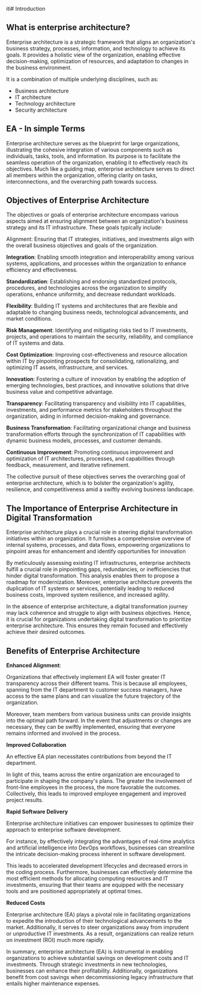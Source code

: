 iti# Introduction

## What is enterprise architecture? ##


Enterprise architecture is a strategic framework that aligns an organization's business strategy, processes, information, and technology to achieve its goals. It provides a holistic view of the organization, enabling effective decision-making, optimization of resources, and adaptation to changes in the business environment.

It is a combination of multiple underlying disciplines, such as:

* Business architecture
* IT architecture
* Technology architecture
* Security architecture

## EA - In simple Terms ##

Enterprise architecture serves as the blueprint for large organizations, illustrating the cohesive integration of various components such as individuals, tasks, tools, and information. Its purpose is to facilitate the seamless operation of the organization, enabling it to effectively reach its objectives. Much like a guiding map, enterprise architecture serves to direct all members within the organization, offering clarity on tasks, interconnections, and the overarching path towards success.

## Objectives of Enterprise Architecture ##

The objectives or goals of enterprise architecture encompass various aspects aimed at ensuring alignment between an organization's business strategy and its IT infrastructure. These goals typically include:

Alignment: Ensuring that IT strategies, initiatives, and investments align with the overall business objectives and goals of the organization.

**Integration**: Enabling smooth integration and interoperability among various systems, applications, and processes within the organization to enhance efficiency and effectiveness.

**Standardization**: Establishing and endorsing standardized protocols, procedures, and technologies across the organization to simplify operations, enhance uniformity, and decrease redundant workloads.

**Flexibility**: Building IT systems and architectures that are flexible and adaptable to changing business needs, technological advancements, and market conditions.

**Risk Management**: Identifying and mitigating risks tied to IT investments, projects, and operations to maintain the security, reliability, and compliance of IT systems and data.

**Cost Optimization**: Improving cost-effectiveness and resource allocation within IT by pinpointing prospects for consolidating, rationalizing, and optimizing IT assets, infrastructure, and services.

**Innovation**: Fostering a culture of innovation by enabling the adoption of emerging technologies, best practices, and innovative solutions that drive business value and competitive advantage.

**Transparency**: Facilitating transparency and visibility into IT capabilities, investments, and performance metrics for stakeholders throughout the organization, aiding in informed decision-making and governance.

**Business Transformation**: Facilitating organizational change and business transformation efforts through the synchronization of IT capabilities with dynamic business models, processes, and customer demands.

**Continuous Improvement**: Promoting continuous improvement and optimization of IT architectures, processes, and capabilities through feedback, measurement, and iterative refinement.

The collective pursuit of these objectives serves the overarching goal of enterprise architecture, which is to bolster the organization's agility, resilience, and competitiveness amid a swiftly evolving business landscape.

## The Importance of Enterprise Architecture in Digital Transformation ##

Enterprise architecture plays a crucial role in steering digital transformation initiatives within an organization. It furnishes a comprehensive overview of internal systems, processes, and data flows, empowering organizations to pinpoint areas for enhancement and identify opportunities for innovation

By meticulously assessing existing IT infrastructures, enterprise architects fulfill a crucial role in pinpointing gaps, redundancies, or inefficiencies that hinder digital transformation. This analysis enables them to propose a roadmap for modernization. Moreover, enterprise architecture prevents the duplication of IT systems or services, potentially leading to reduced business costs, improved system resilience, and increased agility.

In the absence of enterprise architecture, a digital transformation journey may lack coherence and struggle to align with business objectives. Hence, it is crucial for organizations undertaking digital transformation to prioritize enterprise architecture. This ensures they remain focused and effectively achieve their desired outcomes.

## Benefits of Enterprise Architecture ##

**Enhanced Alignment**:

Organizations that effectively implement EA will foster greater IT transparency across their different teams. This is because all employees, spanning from the IT department to customer success managers, have access to the same plans and can visualize the future trajectory of the organization.

Moreover, team members from various business units can provide insights into the optimal path forward. In the event that adjustments or changes are necessary, they can be swiftly implemented, ensuring that everyone remains informed and involved in the process.

**Improved Collaboration**

An effective EA plan necessitates contributions from beyond the IT department.

In light of this, teams across the entire organization are encouraged to participate in shaping the company's plans. The greater the involvement of front-line employees in the process, the more favorable the outcomes. Collectively, this leads to improved employee engagement and improved project results.

**Rapid Software Delivery**

Enterprise architecture initiatives can empower businesses to optimize their approach to enterprise software development.

For instance, by effectively integrating the advantages of real-time analytics and artificial intelligence into DevOps workflows, businesses can streamline the intricate decision-making process inherent in software development.

This leads to accelerated development lifecycles and decreased errors in the coding process. Furthermore, businesses can effectively determine the most efficient methods for allocating computing resources and IT investments, ensuring that their teams are equipped with the necessary tools and are positioned appropriately at optimal times.

**Reduced Costs**

Enterprise architecture (EA) plays a pivotal role in facilitating organizations to expedite the introduction of their technological advancements to the market. Additionally, it serves to steer organizations away from imprudent or unproductive IT investments. As a result, organizations can realize return on investment (ROI) much more rapidly.

In summary, enterprise architecture (EA) is instrumental in enabling organizations to achieve substantial savings on development costs and IT investments. Through strategic investments in new technologies, businesses can enhance their profitability. Additionally, organizations benefit from cost savings when decommissioning legacy infrastructure that entails higher maintenance expenses.

